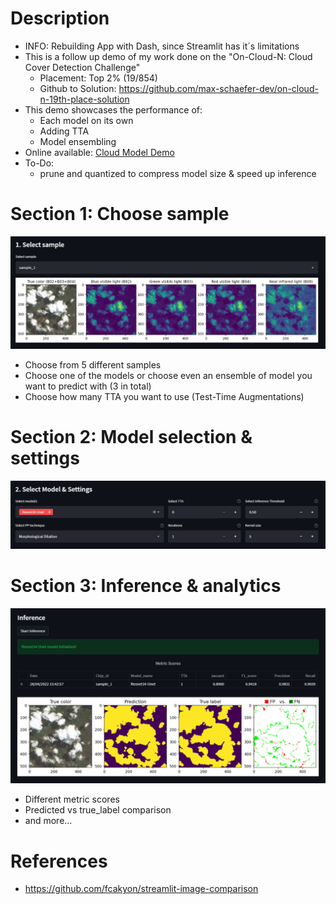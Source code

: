 # Description
* INFO: Rebuilding App with Dash, since Streamlit has it´s limitations
* This is a follow up demo of my work done on the "On-Cloud-N: Cloud Cover Detection Challenge"
  * Placement: Top 2% (19/854)
  * Github to Solution: https://github.com/max-schaefer-dev/on-cloud-n-19th-place-solution
* This demo showcases the performance of:
  * Each model on its own
  * Adding TTA
  * Model ensembling
* Online available: [Cloud Model Demo](https://share.streamlit.io/max-schaefer-dev/cloud-detection-demo/main/cloud_detection_demo.py)
* To-Do:
  * prune and quantized to compress model size & speed up inference

# Section 1: Choose sample

<img src="assets/sample_selection.jpg" alt="settings_section" />

* Choose from 5 different samples
* Choose one of the models or choose even an ensemble of model you want to predict with (3 in total)
* Choose how many TTA you want to use (Test-Time Augmentations)

# Section 2: Model selection & settings
<img src="assets/model_settings.jpg" alt="inference_section" />

# Section 3: Inference & analytics
<img src="assets/inference_section.png" alt="inference_section" />


* Different metric scores  
* Predicted vs true_label comparison
* and more...

# References
* https://github.com/fcakyon/streamlit-image-comparison
